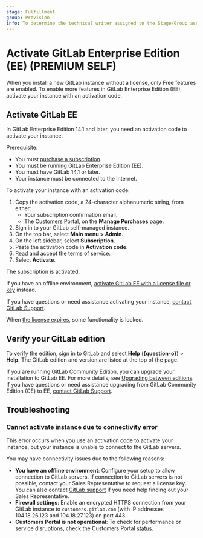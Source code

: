 ```yaml
---
stage: Fulfillment
group: Provision
info: To determine the technical writer assigned to the Stage/Group associated with this page, see https://about.gitlab.com/handbook/product/ux/technical-writing/#assignments
---
```


# Activate GitLab Enterprise Edition (EE) **(PREMIUM SELF)**

When you install a new GitLab instance without a license, only Free features
are enabled. To enable more features in GitLab Enterprise Edition (EE), activate
your instance with an activation code.

## Activate GitLab EE

In GitLab Enterprise Edition 14.1 and later, you need an activation code to activate
your instance.

Prerequisite:

- You must [purchase a subscription](https://about.gitlab.com/pricing/).
- You must be running GitLab Enterprise Edition (EE).
- You must have GitLab 14.1 or later.
- Your instance must be connected to the internet.

To activate your instance with an activation code:

1. Copy the activation code, a 24-character alphanumeric string, from either:
   - Your subscription confirmation email.
   - The [Customers Portal](https://customers.gitlab.com/customers/sign_in), on the **Manage Purchases** page.
1. Sign in to your GitLab self-managed instance.
1. On the top bar, select **Main menu > Admin**.
1. On the left sidebar, select **Subscription**.
1. Paste the activation code in **Activation code**.
1. Read and accept the terms of service.
1. Select **Activate**.

The subscription is activated.

If you have an offline environment,
[activate GitLab EE with a license file or key](license_file.md) instead.

If you have questions or need assistance activating your instance,
[contact GitLab Support](https://about.gitlab.com/support/#contact-support).

When [the license expires](license_file.md#what-happens-when-your-license-expires),
some functionality is locked.

## Verify your GitLab edition

To verify the edition, sign in to GitLab and select
**Help** (**{question-o}**) > **Help**. The GitLab edition and version are listed
at the top of the page.

If you are running GitLab Community Edition, you can upgrade your installation to GitLab
EE. For more details, see [Upgrading between editions](../../update/index.md#upgrading-between-editions).
If you have questions or need assistance upgrading from GitLab Community Edition (CE) to EE,
[contact GitLab Support](https://about.gitlab.com/support/#contact-support).

## Troubleshooting

### Cannot activate instance due to connectivity error

This error occurs when you use an activation code to activate your instance, but your instance is unable to connect to the GitLab servers.

You may have connectivity issues due to the following reasons:

- **You have an offline environment**: Configure your setup to allow connection to GitLab servers. If connection to GitLab servers is not possible, contact your Sales Representative to request a license key. You can also contact [GitLab support](https://about.gitlab.com/support/#contact-support) if you need help finding out your Sales Representative.
- **Firewall settings**: Enable an encrypted HTTPS connection from your GitLab instance to `customers.gitlab.com` (with IP addresses 104.18.26.123 and 104.18.27.123) on port 443.
- **Customers Portal is not operational**: To check for performance or service disruptions, check the Customers Portal [status](https://status.gitlab.com/).
